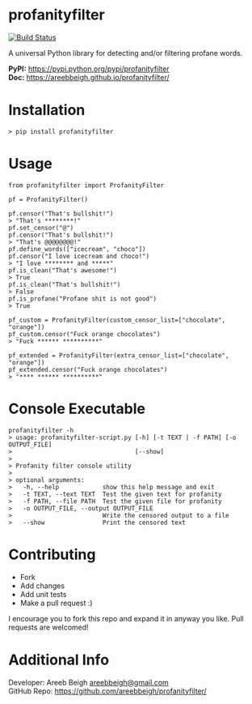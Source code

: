 # profanityfilter
[![Build Status](https://travis-ci.org/areebbeigh/profanityfilter.svg?branch=master)](https://travis-ci.org/areebbeigh/profanityfilter)

A universal Python library for detecting and/or filtering profane words.


<b>PyPI:</b> https://pypi.python.org/pypi/profanityfilter<br>
<b>Doc:</b> https://areebbeigh.github.io/profanityfilter/

# Installation

`> pip install profanityfilter`

# Usage

```
from profanityfilter import ProfanityFilter

pf = ProfanityFilter()

pf.censor("That's bullshit!")
> "That's ********!"
pf.set_censor("@")
pf.censor("That's bullshit!")
> "That's @@@@@@@@!"
pf.define_words(["icecream", "choco"])
pf.censor("I love icecream and choco!")
> "I love ******** and *****"
pf.is_clean("That's awesome!")
> True
pf.is_clean("That's bullshit!")
> False
pf.is_profane("Profane shit is not good")
> True

pf_custom = ProfanityFilter(custom_censor_list=["chocolate", "orange"])
pf_custom.censor("Fuck orange chocolates")
> "Fuck ****** **********"

pf_extended = ProfanityFilter(extra_censor_list=["chocolate", "orange"])
pf_extended.censor("Fuck orange chocolates")
> "**** ****** **********"
```

# Console Executable

```
profanityfilter -h
> usage: profanityfilter-script.py [-h] [-t TEXT | -f PATH] [-o OUTPUT_FILE]
>                                  [--show]
>
> Profanity filter console utility
>
> optional arguments:
>   -h, --help            show this help message and exit
>   -t TEXT, --text TEXT  Test the given text for profanity
>   -f PATH, --file PATH  Test the given file for profanity
>   -o OUTPUT_FILE, --output OUTPUT_FILE
>                         Write the censored output to a file
>   --show                Print the censored text
```

# Contributing

- Fork
- Add changes
- Add unit tests
- Make a pull request :)

I encourage you to fork this repo and expand it in anyway you like. Pull requests are welcomed!

# Additional Info
Developer: Areeb Beigh <areebbeigh@gmail.com><br>
GitHub Repo: https://github.com/areebbeigh/profanityfilter/
